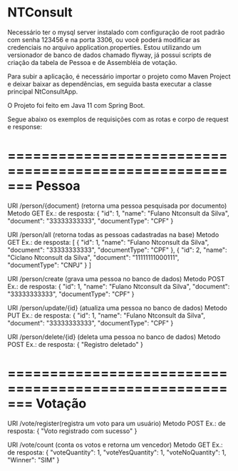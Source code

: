 # NTConsult
Necessário ter o mysql server instalado com configuração de root padrão com senha 123456 e na porta 3306, ou você poderá modificar as credenciais no arquivo application.properties.
Estou utilizando um versionador de banco de dados chamado flyway, já possui scripts de criação da tabela de Pessoa e de Assembléia de votação.

Para subir a aplicação, é necessário importar o projeto como Maven Project e deixar baixar as dependências, em seguida basta executar a classe principal NtConsultApp.

O Projeto foi feito em Java 11 com Spring Boot.

Segue abaixo os exemplos de requisições com as rotas e corpo de request e response:

=======================================================
Pessoa
=======================================================

URI /person/{document} (retorna uma pessoa pesquisada por documento)
Metodo GET
Ex.: de resposta:
{
    "id": 1,
    "name": "Fulano Ntconsult da Silva",
    "document": "33333333333",
    "documentType": "CPF"
}

URI /person/all (retorna todas as pessoas cadastradas na base)
Metodo GET
Ex.: de resposta:
[
    {
    "id": 1,
    "name": "Fulano Ntconsult da Silva",
    "document": "33333333333",
    "documentType": "CPF"
    },
    {
    "id": 2,
    "name": "Ciclano Ntconsult da Silva",
    "document": "11111111000111",
    "documentType": "CNPJ"
    }
]

URI /person/create (grava uma pessoa no banco de dados)
Metodo POST
Ex.: de resposta:
{
"id": 1,
"name": "Fulano Ntconsult da Silva",
"document": "33333333333",
"documentType": "CPF"
}

URI /person/update/{id} (atualiza uma pessoa no banco de dados)
Metodo PUT
Ex.: de resposta:
{
"id": 1,
"name": "Fulano Ntconsult da Silva",
"document": "33333333333",
"documentType": "CPF"
}

URI /person/delete/{id} (deleta uma pessoa no banco de dados)
Metodo POST
Ex.: de resposta:
{
    "Registro deletado"
}

=======================================================
Votação
=======================================================

URI /vote/register(registra um voto para um usuário)
Metodo POST
Ex.: de resposta:
{
"Voto registrado com sucesso"
}

URI /vote/count (conta os votos e retorna um vencedor)
Metodo GET
Ex.: de resposta:
{
"voteQuantity": 1,
"voteYesQuantity": 1,
"voteNoQuantity": 1,
"Winner": "SIM"
}

